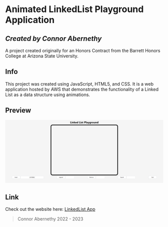 # Animated LinkedList Playground Application
## _Created by Connor Abernethy_

A project created originally for an Honors Contract from the Barrett Honors College at Arizona State University.

## Info

This project was created using JavaScript, HTML5, and CSS. It is a web application hosted by AWS that demonstrates the
functionality of a Linked List as a data structure using animations.

## Preview

![image](/.vscode/Capture.PNG)

## Link

Check out the website here: [LinkedList App](http://linked-list-honors-contract.s3-website-us-west-1.amazonaws.com/)


> Connor Abernethy
> 2022 - 2023
